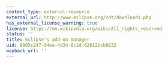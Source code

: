 ```yaml
---
content_type: external-resource
external_url: http://www.eclipse.org/cdt/downloads.php
has_external_license_warning: true
license: https://en.wikipedia.org/wiki/All_rights_reserved
status: ''
title: Eclipse's add-on manager
uid: 8905c247-94ee-4d34-8c1d-62012bcb0232
wayback_url: ''
---
```

